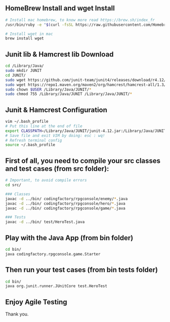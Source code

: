 ## HomeBrew Install and wget Install
```sh
# Install mac homebrew, to know more read https://brew.sh/index_fr
/usr/bin/ruby -e "$(curl -fsSL https://raw.githubusercontent.com/Homebrew/install/master/install)"

# Install wget in mac
brew install wget
```

## Junit lib & Hamcrest lib Download

```sh
cd /Library/Java/
sudo mkdir JUNIT
cd JUNIT/
sudo wget https://github.com/junit-team/junit4/releases/download/r4.12/junit-4.12.jar
sudo wget https://repo1.maven.org/maven2/org/hamcrest/hamcrest-all/1.3/hamcrest-all-1.3.jar
sudo chown $USER /Library/Java/JUNIT/*
sudo chmod 755 /Library/Java/JUNIT /Library/Java/JUNIT/*
```

## Junit & Hamcrest Configuration

```sh
vim ~/.bash_profile
# Put this line at the end of file
export CLASSPATH=/Library/Java/JUNIT/junit-4.12.jar:/Library/Java/JUNIT/hamcrest-all-1.3.jar:.
# Save file and exit VIM by doing: esc : wq!
# Refresh terminal config
source ~/.bash_profile
```

## First of all, you need to compile your src classes and test cases (from src folder):

```sh
# Important, to avoid compile errors
cd src/

### Classes
javac -d ../bin/ codingfactory/rpgconsole/enemy/*.java
javac -d ../bin/ codingfactory/rpgconsole/hero/*.java
javac -d ../bin/ codingfactory/rpgconsole/game/*.java

### Tests
javac -d ../bin/ test/HeroTest.java
```

## Play with the Java App (from bin folder)

```sh
cd bin/
java codingfactory.rpgconsole.game.Starter
```

## Then run your test cases (from bin tests folder)

```sh
cd bin/
java org.junit.runner.JUnitCore test.HeroTest
```

## Enjoy Agile Testing

Thank you.
